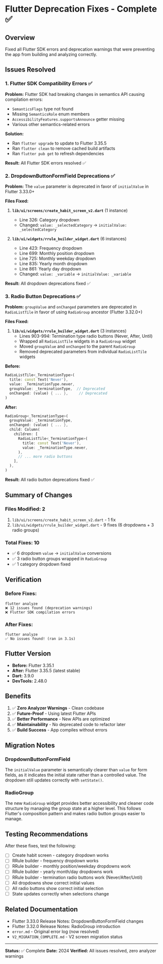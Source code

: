 # Flutter Deprecation Fixes - Complete ✅

## Overview
Fixed all Flutter SDK errors and deprecation warnings that were preventing the app from building and analyzing correctly.

## Issues Resolved

### 1. Flutter SDK Compatibility Errors ✅
**Problem:** Flutter SDK had breaking changes in semantics API causing compilation errors:
- `SemanticsFlags` type not found
- Missing `SemanticsRole` enum members
- `AccessibilityFeatures.supportsAnnounce` getter missing
- Various other semantics-related errors

**Solution:** 
- Ran `flutter upgrade` to update to Flutter 3.35.5
- Ran `flutter clean` to remove cached build artifacts
- Ran `flutter pub get` to refresh dependencies

**Result:** All Flutter SDK errors resolved ✅

### 2. DropdownButtonFormField Deprecations ✅
**Problem:** The `value` parameter is deprecated in favor of `initialValue` in Flutter 3.33.0+

**Files Fixed:**
1. **`lib/ui/screens/create_habit_screen_v2.dart`** (1 instance)
   - Line 326: Category dropdown
   - Changed: `value: _selectedCategory` → `initialValue: _selectedCategory`

2. **`lib/ui/widgets/rrule_builder_widget.dart`** (6 instances)
   - Line 423: Frequency dropdown
   - Line 699: Monthly position dropdown
   - Line 725: Monthly weekday dropdown
   - Line 835: Yearly month dropdown
   - Line 861: Yearly day dropdown
   - Changed: `value: _variable` → `initialValue: _variable`

**Result:** All dropdown deprecations fixed ✅

### 3. Radio Button Deprecations ✅
**Problem:** `groupValue` and `onChanged` parameters are deprecated in `RadioListTile` in favor of using `RadioGroup` ancestor (Flutter 3.32.0+)

**Files Fixed:**
1. **`lib/ui/widgets/rrule_builder_widget.dart`** (3 instances)
   - Lines 903-994: Termination type radio buttons (Never, After, Until)
   - Wrapped all `RadioListTile` widgets in a `RadioGroup` widget
   - Moved `groupValue` and `onChanged` to the parent `RadioGroup`
   - Removed deprecated parameters from individual `RadioListTile` widgets

**Before:**
```dart
RadioListTile<_TerminationType>(
  title: const Text('Never'),
  value: _TerminationType.never,
  groupValue: _terminationType,  // Deprecated
  onChanged: (value) { ... },     // Deprecated
)
```

**After:**
```dart
RadioGroup<_TerminationType>(
  groupValue: _terminationType,
  onChanged: (value) { ... },
  child: Column(
    children: [
      RadioListTile<_TerminationType>(
        title: const Text('Never'),
        value: _TerminationType.never,
      ),
      // ... more radio buttons
    ],
  ),
)
```

**Result:** All radio button deprecations fixed ✅

## Summary of Changes

### Files Modified: 2
1. `lib/ui/screens/create_habit_screen_v2.dart` - 1 fix
2. `lib/ui/widgets/rrule_builder_widget.dart` - 9 fixes (6 dropdowns + 3 radio groups)

### Total Fixes: 10
- ✅ 6 dropdown `value` → `initialValue` conversions
- ✅ 3 radio button groups wrapped in `RadioGroup`
- ✅ 1 category dropdown fixed

## Verification

### Before Fixes:
```
flutter analyze
❌ 12 issues found (deprecation warnings)
❌ Flutter SDK compilation errors
```

### After Fixes:
```
flutter analyze
✅ No issues found! (ran in 3.1s)
```

## Flutter Version
- **Before:** Flutter 3.35.1
- **After:** Flutter 3.35.5 (latest stable)
- **Dart:** 3.9.0
- **DevTools:** 2.48.0

## Benefits

1. ✅ **Zero Analyzer Warnings** - Clean codebase
2. ✅ **Future-Proof** - Using latest Flutter APIs
3. ✅ **Better Performance** - New APIs are optimized
4. ✅ **Maintainability** - No deprecated code to refactor later
5. ✅ **Build Success** - App compiles without errors

## Migration Notes

### DropdownButtonFormField
The `initialValue` parameter is semantically clearer than `value` for form fields, as it indicates the initial state rather than a controlled value. The dropdown still updates correctly with `setState()`.

### RadioGroup
The new `RadioGroup` widget provides better accessibility and cleaner code structure by managing the group state at a higher level. This follows Flutter's composition pattern and makes radio button groups easier to manage.

## Testing Recommendations

After these fixes, test the following:

- [ ] Create habit screen - category dropdown works
- [ ] RRule builder - frequency dropdown works
- [ ] RRule builder - monthly position/weekday dropdowns work
- [ ] RRule builder - yearly month/day dropdowns work
- [ ] RRule builder - termination radio buttons work (Never/After/Until)
- [ ] All dropdowns show correct initial values
- [ ] All radio buttons show correct initial selection
- [ ] State updates correctly when selections change

## Related Documentation

- Flutter 3.33.0 Release Notes: DropdownButtonFormField changes
- Flutter 3.32.0 Release Notes: RadioGroup introduction
- `error.md` - Original error log (now resolved)
- `V2_MIGRATION_COMPLETE.md` - V2 screen migration status

---

**Status:** ✅ Complete
**Date:** 2024
**Verified:** All issues resolved, zero analyzer warnings